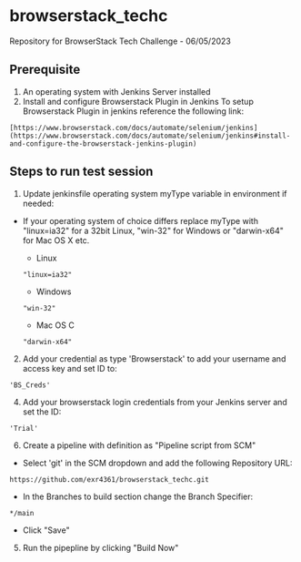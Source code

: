 # browserstack_techc
Repository for BrowserStack Tech Challenge - 06/05/2023
## Prerequisite

1. An operating system with Jenkins Server installed
2. Install and configure Browserstack Plugin in Jenkins
To setup Browserstack Plugin in jenkins reference the following link:
```
[https://www.browserstack.com/docs/automate/selenium/jenkins](https://www.browserstack.com/docs/automate/selenium/jenkins#install-and-configure-the-browserstack-jenkins-plugin)
```

## Steps to run test session

1. Update jenkinsfile operating system myType variable in environment if needed:

- If your operating system of choice differs replace myType with "linux=ia32" for a 32bit Linux, "win-32" for Windows or "darwin-x64" for Mac OS X etc.

  - Linux
  ```
  "linux=ia32"
  ```
  - Windows
  ```
  "win-32"
  ```
  - Mac OS C
  ```
  "darwin-x64"
  ```
2. Add your credential as type 'Browserstack' to add your username and access key and set ID to:
```
'BS_Creds'
```
4. Add your browserstack login credentials from your Jenkins server and set the ID:
```
'Trial'
```
6. Create a pipeline with definition as "Pipeline script from SCM"

  - Select 'git' in the SCM dropdown and add the following Repository URL:
  ```
  https://github.com/exr4361/browserstack_techc.git
  ```
 - In the Branches to build section change the Branch Specifier:
  ```
  */main
  ```
  - Click "Save"
5. Run the pipepline by clicking "Build Now"


